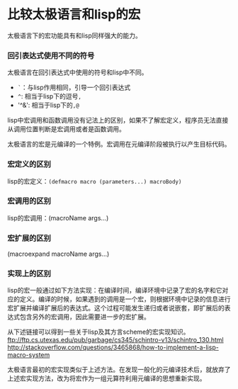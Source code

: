 # 比较太极语言和lisp的宏

太极语言下的宏功能具有和lisp同样强大的能力。


### 回引表达式使用不同的符号

太极语言在回引表达式中使用的符号和lisp中不同。

* <code>`</code>：与lisp作用相同，引导一个回引表达式
* `^`: 相当于lisp下的逗号`,`
* '^&': 相当于lisp下的`,@`

lisp中宏调用和函数调用没有记法上的区别，如果不了解宏定义，程序员无法直接从调用位置判断是宏调用或者是函数调用。

太极语言的宏是元编译的一个特例。宏调用在元编译阶段被执行以产生目标代码。

### 宏定义的区别
lisp的宏定义：`(defmacro macro (parameters...) macroBody)`

### 宏调用的区别
lisp的宏调用：(macroName args...)

### 宏扩展的区别
(macroexpand macroName args...)


### 实现上的区别

lisp的宏一般通过如下方法实现：在编译时间，编译环境中记录了宏的名字和它对应的定义。编译的时候，如果遇到的调用是一个宏，则根据环境中记录的信息进行宏扩展并编译扩展后的表达式。这个过程可能发生递归或者说嵌套，即扩展后的表达式包含另外的宏调用，因此需要进一步的宏扩展。

从下述链接可以得到一些关于lisp及其方言scheme的宏实现知识。
ftp://ftp.cs.utexas.edu/pub/garbage/cs345/schintro-v13/schintro_130.html
http://stackoverflow.com/questions/3465868/how-to-implement-a-lisp-macro-system

太极语言最初的宏实现类似于上述方法。在发现一般化的元编译技术后，就放弃了上述宏实现方法，改为将宏作为一组元算符利用元编译的思想重新实现。

